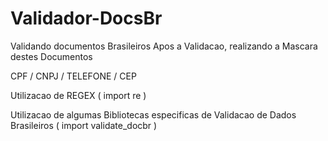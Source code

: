# Validador-DocsBr
Validando documentos Brasileiros 
Apos a Validacao, realizando a Mascara destes Documentos

CPF / CNPJ / TELEFONE / CEP 

Utilizacao de REGEX ( import re )

Utilizacao de algumas Bibliotecas especificas de Validacao de Dados Brasileiros ( import validate_docbr ) 
